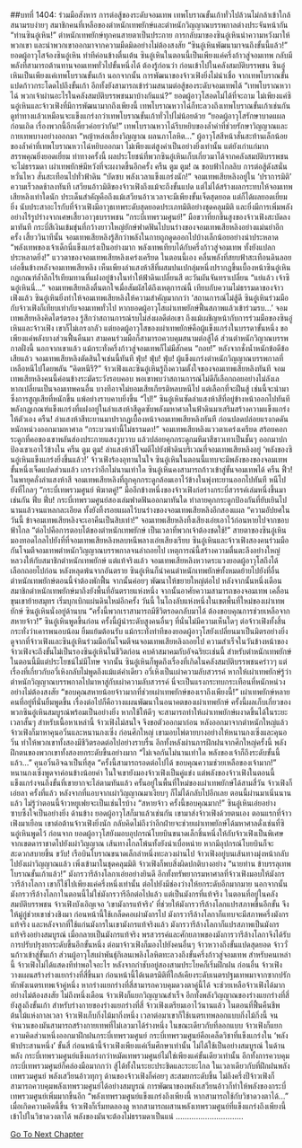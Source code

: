 ##บทที่ 1404: ร่วมมือสังหาร
การต่อสู้ของระดับจอมเทพ เทพโบราณขั้นเก้าทั่วไปล้วนไม่กล้าเข้าใกล้สนามรบง่ายๆ
สมาชิกคนที่เหลือของตำหนักเทพยักษ์และตำหนักวิญญาณบรรพกาลต่างประจันหน้ากัน
“ท่านซินอู๋เหิน!”
ตำหนักเทพยักษ์ทุกคนสายตาเป็นประกาย
การกลับมาของซินอู๋เหินนำความหวังมาให้พวกเขา และนำพวกเขาออกมาจากความมืดมิดอย่างไม่ต้องสงสัย
“ซินอู๋เหินพัฒนามาจนถึงขั้นนี้แล้ว!”
ยอดผู้อาวุโสจ้องซินอู๋เหิน ท่าทีค่อนข้างตื่นเต้น
ซินอู๋เหินในตอนนี้เป็นเพียงแค่ครึ่งก้าวสู่จอมเทพ กลับมีพลังที่สามารถต้านทานจอมเทพทั่วไปขั้นหนึ่งได้
ต้องรู้ก่อนว่า ก่อนเข้าไปในคลังสมบัติบรรพชน ซินอู๋เหินเป็นเพียงแค่เทพโบราณขั้นเก้า
นอกจากนั้น การพัฒนาของจ้าวเฟิงยิ่งไม่น่าเชื่อ จากเทพโบราณขั้นแปดก้าวกระโดดไปถึงขั้นเก้า อีกทั้งยังสามารถเข้าร่วมสนามต่อสู้ของระดับจอมเทพได้
“เทพโบราณหวาไฉ่ พวกเจ้าผ่านอะไรในคลังสมบัติบรรพชนมาบ้างกันแน่?”
ยอดผู้อาวุโสอดไม่ได้ที่จะถาม
ไม่เพียงแค่ซินอู๋เหินและจ้าวเฟิงที่มีการพัฒนามากถึงเพียงนี้ เทพโบราณหวาไฉ่ก็ทะลวงถึงเทพโบราณขั้นเก้าเช่นกัน ดูท่าทางแล้วเหมือนจะแข็งแกร่งกว่าเทพโบราณขั้นเก้าทั่วไปไม่น้อยด้วย
“ยอดผู้อาวุโสรักษาบาดแผลก่อนเถิด เรื่องพวกนี้อีกเดี๋ยวค่อยว่ากัน!”
เทพโบราณหวาไฉ่รีบหยิบของล้ำค่าที่ช่วยรักษาวิญญาณและกายเทพบางอย่างออกมา
“หญ้าหล่อเลี้ยงวิญญาณ ผลนภาโลหิต...”
ผู้อาวุโสสีหน้าสั่นสะท้านเล็กน้อย
ของล้ำค่าที่เทพโบราณหวาไฉ่หยิบออกมา ไม่เพียงแต่สูงค่าเป็นอย่างยิ่งเท่านั้น แต่ยังเก่าแก่มาก สรรพคุณยิ่งยอดเยี่ยม
ท่าทางครั้งนี้ ผลประโยชน์ที่พวกซินอู๋เหินเก็บเกี่ยวมาได้จากคลังสมบัติบรรพชนจะไม่ธรรมดา เผ่าเทพยักษ์มีหวังที่จะผงาดขึ้นอีกครั้ง
ครืน ตูม ตูม!
ณ ขอบฟ้าไกลลิบ การต่อสู้ดังสนั่นหวั่นไหว สั่นสะเทือนไปทั่วฟ้าดิน
“บัดซบ พลังเวลาแข็งแกร่งนัก!”
จอมเทพเสียหลิงอยู่ใน ‘ปราการมิติ’ ความเร็วลดช้าลงทันที
เสวียนอ้าวมิติของจ้าวเฟิงถึงแม้จะถึงขั้นแปด แต่ไม่ได้สร้างผลกระทบให้จอมเทพเสียหลิงเท่าใดนัก
ประเด็นสำคัญคือถึงแม้เสวียนอ้าวเวลาจะมีเพียงขั้นเจ็ดสุดยอด แต่ก็ได้ผลยอดเยี่ยมยิ่ง
นับประสาอะไรกับที่จ้าวเฟิงมีอาวุธเทพระดับสุดยอดประเภทมิติอย่างชุดคลุมมิติ และยิ่งมีการเพิ่มพลังอย่างไร้รูปร่างจากเศษเสี้ยวอาวุธบรรพชน
“กระบี่เทพรวมศูนย์!”
มือขวาที่ยกขึ้นสูงของจ้าวเฟิงสะบัดลงมาทันที กระบี่สีเงินเข้มขุ่นที่กว้างยาวใหญ่ยักษ์ฟาดฟันไปบนร่างของจอมเทพเสียหลิงอย่างแม่นยำอีกครั้ง
เสี้ยววินาทีนั้น จอมเทพเสียหลิงรู้สึกว่าพลังในกายถูกดูดออกไปบ้างเล็กน้อยอย่างน่าประหลาด
“พลังเทพของเจ้าเด็กนี่แข็งแกร่งเป็นอย่างมาก พลังเทพเทียบได้กับครึ่งก้าวสู่จอมเทพ ทั้งยังแปลกประหลาดยิ่ง!”
แววตาของจอมเทพเสียหลิงเคร่งเครียด
ในตอนนี้เอง คลื่นพลังที่สยบฟ้าสะเทือนดินลอยเอ่อขึ้นข้างหลังจอมเทพเสียหลิง
เห็นเพียงลำแสงห้าสีที่ผสมปนเปกลุ่มหนึ่งปรากฏขึ้นเบื้องหน้าซินอู๋เหิน กฎเกณฑ์ล้ำลึกไร้เทียมทานที่แฝงอยู่ข้างในทำให้ฟ้าดินเปลี่ยนสี ตะวันผันจันทราเปลี่ยน
“แย่แล้ว เจ้าซินอู๋เหินนี่...”
จอมเทพเสียหลิงตื่นตกใจเมื่อสัมผัสได้ถึงเหตุการณ์นี้
เทียบกับความไม่ธรรมดาของจ้าวเฟิงแล้ว ซินอู๋เหินยิ่งทำให้จอมเทพเสียหลิงให้ความสำคัญมากกว่า
‘สถานการณ์ไม่สู้ดี ซินอู๋เหินร่วมมือกับจ้าวเฟิงก็เทียบเท่ากับจอมเทพทั่วไป หากยอดผู้อาวุโสเผ่าเทพยักษ์ฟื้นสภาพแล้วเข้าร่วมรบ...’
จอมเทพเสียหลิงคิดไตร่ตรอง รู้สึกว่าสถานการณ์รบไม่ส่งผลดีต่อเขา
ถึงแม้เผชิญหน้ากับการร่วมมือของซินอู๋เหินและจ้าวเฟิง เขาก็ไม่เกรงกลัว
แต่ยอดผู้อาวุโสของเผ่าเทพยักษ์คือผู้แข็งแกร่งในบรรดาขั้นหนึ่ง ขอเพียงแค่พลังบางส่วนฟื้นคืนมา สามคนร่วมมือก็สามารถควบคุมสนามต่อสู้ได้
ส่วนตำหนักวิญาณบรรพกาลฝั่งนี้ นอกจากเขาแล้ว แม้กระทั่งครึ่งก้าวสู่จอมเทพก็ไม่มีสักคน
“ถอย!”
หลังจากชั่งน้ำหนักข้อดีข้อเสียแล้ว จอมเทพเสียหลิงตัดสินใจเช่นนี้ทันที
ฟุ่บ! ฟุ่บ! ฟุ่บ!
ผู้แข็งแกร่งตำหนักวิญญาณบรรพกาลที่เหลือหนีไปโดยพลัน
“คิดหนีรึ?”
จ้าวเฟิงและซินอู๋เหินรู้ถึงความตั้งใจของจอมเทพเสียหลิงทันที
จอมเทพเสียหลิงคนนี้ค่อนข้างระมัดระวังรอบคอบ พอเขาพบว่าสถานการณ์ไม่ดีก็เลือกถอยอย่างไม่ลังเล
หากเปลี่ยนเป็นจอมเทพคนอื่น บางทีอาจไม่ยอมเสียเกียรติหลบหนีไป แต่เลือกที่จะฝืนสู้ เช่นนี้จะนำมาซึ่งการสูญเสียที่หนักขึ้น แพ้อย่างราบคาบยิ่งขึ้น
“ไป!”
ซินอู๋เหินซัดลำแสงห้าสีที่อยู่ข้างหน้าออกไปทันที
พลังกฎเกณฑ์แข็งแกร่งที่แฝงอยู่ในลำแสงห้าสีดูดซับพลังมหาศาลในฟ้าดินมาเสริมสร้างความแข็งแกร่งให้ตัวเอง
ครืน!
ลำแสงห้าสีทะยานมาปรากฏเบื้องหน้าจอมเทพเสียหลิงทันที ก่อนปลดปล่อยแรงกดดันหนักหน่วงออกมามหาศาล
“กระบวนท่านี้ไม่ธรรมดา!”
จอมเทพเสียหลิงแววตาเคร่งเครียด
สร้อยคอกระดูกที่คอของเขาพลันส่องประกายแสงวูบวาบ แล้วปล่อยคุกกระดูกมหึมาสีขาวเทาเป็นชั้นๆ ออกมาปกป้องเขาเอาไว้ข้างใน
ครืน ตูม ตูม!
ลำแสงห้าสีโจมตีไปยังฟ้าดินบริเวณที่จอมเทพเสียหลิงอยู่
‘พลังของซินอู๋เหินแข็งแกร่งยิ่งขึ้นแล้ว!’
จ้าวเฟิงร้องอุทานในใจ
ซินอู๋เหินในตอนนี้แทบจะมีพลังของของจอมเทพขั้นหนึ่งเจ็ดแปดส่วนแล้ว
เกรงว่าอีกไม่นานเท่าใด ซินอู๋เหินคงสามารถก้าวเข้าสู่ขั้นจอมเทพได้
ครืน ฟิ้ว!
ในพายุคลั่งลำแสงห้าสี จอมเทพเสียหลิงที่ถูกคุกกระดูกล้อมเอาไว้ข้างในพุ่งทะยานออกไปทันที หนีไปยังที่ไกลๆ
“กระบี่เทพรวมศูนย์ พิฆาตคู่!”
มืออีกข้างหนึ่งของจ้าวเฟิงก่อร่างกระบี่สวรรค์เล่มหนึ่งขึ้นมาเช่นกัน
ฟึ่บ ฟึ่บ!
กระบี่เทพรวมศูนย์สองเล่มฟาดฟันออกมาทันใด ทำลายคุกกระดูกป้องกันที่ยับเยินไปนานแล้วจนแหลกละเอียด ทั้งยังทิ้งรอยแผลไว้บนร่างของจอมเทพเสียหลิงอีกสองแผล
“ความอัปยศในวันนี้ ข้าจอมเทพเสียหลิงจะเอาคืนเป็นสิบเท่า!”
จอมเทพเสียหลิงทิ้งเสียงเอ่ยเอาไว้ก่อนหายไปจากขอบฟ้าไกล
“ต่อไปคือการตอบโต้ของตำหนักเทพยักษ์ เป็นเวลาที่พวกเจ้าต้องชดใช้!”
สายตาของซินอู๋เหินมองทอดไกลไปยังที่ที่จอมเทพเสียหลิงหลบหนีพลางเอ่ยเสียงเรียบ
ซินอู๋เหินและจ้าวเฟิงสองคนร่วมมือกันโจมตีจอมเทพตำหนักวิญญาณบรรพกาลจนล่าถอยไป
เหตุการณ์นี้สร้างความตื่นตะลึงอย่างใหญ่หลวงให้กับสมาชิกตำหนักเทพยักษ์
แต่แท้จริงแล้ว จอมเทพเสียหลิงหวาดระแวงยอดผู้อาวุโสถึงได้เลือกถอยไปก่อน
หลังหลุดพ้นจากอันตราย ซินอู๋เหินก็นำคนตำหนักเทพยักษ์ทั้งหมดย้ายไปยังที่อื่น
ตำหนักเทพยักษ์ตอนนี้จำต้องพักฟื้น จากนั้นค่อยๆ พัฒนาให้ขยายใหญ่ต่อไป
หลังจากนั้นหนึ่งเดือน สมาชิกตำหนักเทพยักษ์มาถึงยังพื้นที่อันตรายแห่งหนึ่ง จากนั้นอาศัยความสามารถของจอมเทพ เคลื่อนขุนเขาย้ายสมุทร เริ่มบุกเบิกแผ่นดินใหม่อีกครั้ง
วันนี้ ในโถงลับแห่งหนึ่งในเขตพื้นที่ใหม่ของเผ่าเทพยักษ์ ซินอู๋เหินนั่งอยู่ด้านบน
“ครั้งนี้พวกเราสามารถมีชีวิตรอดกลับมาได้ ต้องขอบคุณการช่วยเหลือจากสหายจ้าว!”
ซินอู๋เหินพูดขึ้นก่อน
ครั้งนี้ผู้นำระดับสูงคนอื่นๆ ที่นั่นไม่มีความเห็นใดๆ ต่อจ้าวเฟิงทั้งสิ้น กระทั่งว่าเคารพนอบน้อม ยิ้มแย้มต้อนรับ
แม้กระทั่งท่าทีของยอดผู้อาวุโสยังเปลี่ยนมาเป็นมิตรอย่างยิ่ง
ดูจากที่จ้าวเฟิงและซินอู๋เหินร่วมมือกันโจมตีจนจอมเทพเสียหลิงถอยไป ความสำเร็จในวันข้างหน้าของจ้าวเฟิงจะถึงขั้นไม่เป็นรองซินอู๋เหินในชีวิตก่อน
คบค้าสมาคมกับอัจฉริยะเช่นนี้ สำหรับตำหนักเทพยักษ์ในตอนนี้มีแต่ประโยชน์ไม่มีโทษ
จากนั้น ซินอู๋เหินก็พูดถึงเรื่องที่เกิดในคลังสมบัติบรรพชนคร่าวๆ แต่เรื่องที่เกี่ยวกับอวี่เหิงกลับไม่พูดถึงแม้แต่คำเดียว
อวี่เหิงเป็นเผ่าความลับสวรรค์ หากให้เผ่าเทพยักษ์รู้ว่าตำหนักวิญญาณบรรพกาลไปมาหาสู่กับเผ่าความลับสวรรค์ นี่จะเป็นแรงกระทบกระเทือนที่หนักหน่วงอย่างไม่ต้องสงสัย
“ขอบคุณสหายน้อยจ้าวมากที่ช่วยเผ่าเทพยักษ์ของเราถึงเพียงนี้!”
เผ่าเทพยักษ์หลายคนที่อยู่ที่นั่นยิ้มพูดขึ้น
เรื่องต่อไปก็คือวางแผนพัฒนาในอนาคตของเผ่าเทพยักษ์
ครั้งนี้ผลเก็บเกี่ยวของพวกซินอู๋เหินสมบูรณ์พร้อมเป็นอย่างยิ่ง หากใช้ให้ดีๆ จะสามารถทำให้เผ่าเทพยักษ์ผงาดขึ้นได้ในระยะเวลาสั้นๆ
สำหรับเนื้อหาเหล่านี้ จ้าวเฟิงไม่สนใจ จึงขอตัวออกมาก่อน
หลังออกมาจากตำหนักใหญ่แล้ว จ้าวเฟิงก็มาหาคุนอวิ๋นและหนานกงเซิ่ง
ก่อนศึกใหญ่ เขามอบไพ่ตายบางอย่างให้หนานกงเซิ่งและคุนอวิ๋น ทำให้พวกเขาทั้งสองมีชีวิตรอดต่อไปอย่างราบรื่น
อีกทั้งหลังผ่านการฝึกฝนจากศึกใหญ่ครั้งนี้ พลังฝึกตนของพวกเขาทั้งสองยกระดับขึ้นอย่างมาก
“ไม่เจอกันไม่นานเท่าใด พลังของเจ้าก็ถึงระดับขั้นนี้แล้ว...”
คุนอวิ๋นอิจฉาเป็นที่สุด
“ครั้งนี้สามารถรอดต่อไปได้ ขอบคุณความช่วยเหลือของเจ้ามาก!”
หนานกงเซิ่งพูดจาค่อนข้างน้อยคำ
ในใจเขายังมองจ้าวเฟิงเป็นคู่แข่ง แต่พลังของจ้าวเฟิงในตอนนี้แข็งแกร่งจนถึงขั้นที่เขายากจะไล่ตามทันแล้ว
ครั้นอยู่ในพื้นที่ใหม่ของเผ่าเทพยักษ์ได้สามสี่วัน จ้าวเฟิงก็เอ่ยลา
ครั้งที่แล้ว หลังจากที่แอบจากเผ่าวิญญาณมาเงียบๆ ก็ไม่ได้กลับไปอีกเลย
ตอนนี้ผ่านมาเนิ่นนานแล้ว ไม่รู้ว่าตอนนี้จ้าวหยูเฟยจะเป็นเช่นไรบ้าง
“สหายจ้าว ครั้งนี้ขอบคุณมาก!”
ซินอู๋เหินเอ่ยอย่างซาบซึ้งใจเป็นอย่างยิ่ง
ด้านข้าง ยอดผู้อาวุโสก็มาแล้วเช่นกัน เขามาส่งจ้าวเฟิงด้วยตนเอง
ตอนแรกที่จ้าวเฟิงมาเยือน เขาต่อต้านจ้าวเฟิงยิ่งนัก กลับคิดไม่ถึงว่าอีกฝ่ายจะช่วยเผ่าเทพยักษ์ได้มหาศาลดั่งเช่นที่ซินอู๋เหินพูดไว้
ก่อนจาก ยอดผู้อาวุโสยังมอบอุปกรณ์โบยบินขนาดเล็กชิ้นหนึ่งให้กับจ้าวเฟิงเป็นพิเศษ
จากเขตดาราชาดไปยังเผ่าวิญญาณ เส้นทางไกลโพ้นทั้งยังน่าเบื่อหน่าย หากมีอุปกรณ์โบยบินก็จะสะดวกสบายขึ้น
ขวับ!
เรือบินโบราณขนาดเล็กลำหนึ่งทะลวงผ่านไป จ้าวเฟิงอยู่บนเส้นทางมุ่งหน้ากลับไปยังเผ่าวิญญาณแล้ว
เพิ่งเข้ามาในชุดคลุมมิติ จ้าวเฟิงก็พบสิ่งผิดปกติบางอย่าง
“นายท่าน ข้าบรรลุเทพโบราณขั้นเก้าแล้ว!”
มังกรวารีล้างโลกาเอ่ยอย่างยินดี
อีกทั้งทรัพยากรมหาศาลที่จ้าวเฟิงมอบให้มังกรวารีล้างโลกา เขาก็ใช้ไปเพียงแค่ครึ่งหนึ่งเท่านั้น ต่อไปยังมีช่องว่างให้ยกระดับอีกมากมาย
นอกจากนั้น มังกรวารีล้างโลกาในตอนนี้ไม่ใช่มังกรวารีอีกต่อไปแล้ว แต่เป็นมังกรที่แท้จริง
ในตอนที่อยู่ในคลังสมบัติบรรพชน จ้าวเฟิงบังเอิญเจอ ‘เขามังกรแท้จริง’ ที่ช่วยให้มังกรวารีล้างโลกแปรสภาพขึ้นอีกขั้น จึงให้มู่กู่ช่วยเขาช่วงชิงมา
ก่อนหน้านี้ใช้เกล็ดคอเผ่ามังกรไป มังกรวารีล้างโลกาก็แทบจะมีสภาพครึ่งมังกรแท้จริง และหลังจากที่ใช้แก่นมังกรในเขามังกรแท้จริงแล้ว มังกรวารีล้างโลกาก็แปรสภาพเป็นมังกรแท้จริงอย่างสมบูรณ์
เมื่อกลายเป็นมังกรแท้จริง พรสวรรค์และศักยภาพของมังการวารีล้างโลกาจึงได้รับการปรับปรุงยกระดับขึ้นอีกขั้นหนึ่ง
ต่อมาจ้าวเฟิงก็มองไปยังคนอื่นๆ จ้าวหวางถึงขั้นแปดสุดยอด จ้าววั่นก้าวเข้าสู่ขั้นเก้า ส่วนผู้อาวุโสเผ่าพันธุ์กิเลนเพลิงโลหิตทะลวงถึงขั้นครึ่งก้าวสู่จอมเทพ
สำหรับคนเหล่านี้ จ้าวเฟิงไม่ได้แสดงทีท่าพอใจอะไร หลังจากกำชับอยู่สองสามประโยคก็เริ่มฝึกฝน
ก่อนอื่น จ้าวเฟิงวางแผนสร้างร่างแยกร่างที่สี่ขึ้นมา
ก่อนหน้านี้ได้เนตรมิติที่ใกล้เคียงระดับเนตรปฐมเทพมาจากซากปรักหักพังเนตรเทพเจ้าคู่หนึ่ง หากร่างแยกร่างที่สี่สามารถควบคุมดวงตาคู่นี้ได้ จะช่วยเหลือจ้าวเฟิงได้มากอย่างไม่ต้องสงสัย
ไม่ถึงหนึ่งเดือน จ้าวเฟิงก็แยกวิญญาณสำเร็จ อีกทั้งพลังวิญญาณของร่างแยกร่างที่สี่ยังสูงถึงขั้นเก้า
สำหรับร่างกายของร่างแยกร่างที่สี่ จ้าวเฟิงเตรียมเอาไว้นานแล้ว
ในตอนที่ฟื้นคืนชีพต้นไม้แห่งกาลเวลา จ้าวเฟิงเก็บกิ่งไม้มากิ่งหนึ่ง
เวลาต่อมาเขาก็ใช้เนตรเทพลอกแบบกิ่งไม้กิ่งนี้ จนจำนวนของมันสามารถสร้างกายเทพที่ไม่เลวมาได้ร่างหนึ่ง
ในขณะเดียวกับที่ลอกแบบ จ้าวเฟิงก็แยกความคิดส่วนหนึ่งออกมาฝึกฝนกระบี่เทพรวมศูนย์
กระบี่เทพรวมศูนย์คือเคล็ดวิชาที่แข็งแกร่งใน ‘พลังฟ้าประสานหนึ่ง’ ขั้นสี่ ก่อนหน้านี้จ้าวเฟิงเพียงแค่เริ่มศึกษาเท่านั้น ไม่ได้ใช้เป็นอย่างสมบูรณ์
ในด้านพลัง กระบี่เทพรวมศูนย์แข็งแกร่งกว่าหมัดเทพรวมศูนย์ไม่ใช่เพียงแค่ขั้นเดียวเท่านั้น อีกทั้งการควบคุมกระบี่เทพรวมศูนย์ก็คล่องมือมากกว่า สู้ได้ทั้งในระยะประชิดและระยะไกล
ในเวลาเดียวกับที่ฝึกฝนพลังเทพรวมศูนย์ พลังเสวียนอ้าวทุกๆ ด้านของจ้าวเฟิงก็ค่อยๆ สะสมยกระดับขึ้น
ไม่ถึงครึ่งปีจ้าวเฟิงก็สามารถควบคุมพลังเทพรวมศูนย์ได้อย่างสมบูรณ์ การพัฒนาของพลังเสวียนอ้าวก็ทำให้พลังของกระบี่เทพรวมศูนย์เพิ่มมากขึ้นอีก
“พลังเทพรวมศูนย์แข็งแกร่งถึงเพียงนี้ หากสามารถใช้กับวิชาดวงตาได้...”
เมื่อเกิดความคิดนี้ขึ้น จ้าวเฟิงก็เริ่มทดลองดู
หากสามารถผสานพลังเทพรวมศูนย์ที่แข็งแกร่งถึงเพียงนี้เข้าไปในวิชาดวงตาได้ พลังของมันจะต้องไม่ธรรมดาเป็นแน่
…………………………


[Go To Next Chapter]( ./261.md)